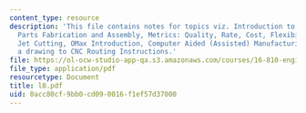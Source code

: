 ```yaml
---
content_type: resource
description: 'This file contains notes for topics viz. Introduction to Manufacturing,
  Parts Fabrication and Assembly, Metrics: Quality, Rate, Cost, Flexibility, Water
  Jet Cutting, OMax Introduction, Computer Aided (Assisted) Manufacturing, Converting
  a drawing to CNC Routing Instructions.'
file: https://ol-ocw-studio-app-qa.s3.amazonaws.com/courses/16-810-engineering-design-and-rapid-prototyping-january-iap-2005/0acc80cf9bb0cd090016f1ef57d37000_l8.pdf
file_type: application/pdf
resourcetype: Document
title: l8.pdf
uid: 0acc80cf-9bb0-cd09-0016-f1ef57d37000
---
```

